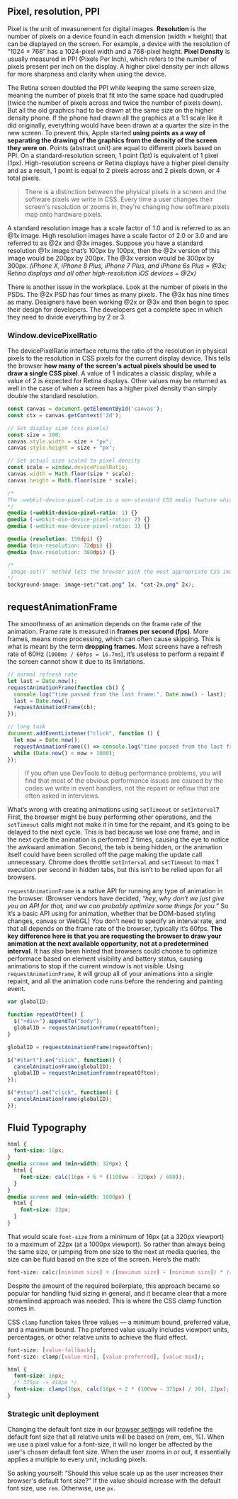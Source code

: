 ## Pixel, resolution, PPI
Pixel is the unit of measurement for digital images. **Resolution** is the number of pixels on a device found in each dimension (width × height) that can be displayed on the screen. For example, a device with the resolution of “1024 × 768” has a 1024-pixel width and a 768-pixel height. **Pixel Density** is usually measured in PPI (Pixels Per Inch), which refers to the number of pixels present per inch on the display. A higher pixel density per inch allows for more sharpness and clarity when using the device.

The Retina screen doubled the PPI while keeping the same screen size, meaning the number of pixels that fit into the same space had quadrupled (twice the number of pixels across and twice the number of pixels down). But all the old graphics had to be drawn at the same size on the higher density phone. If the phone had drawn all the graphics at a 1:1 scale like it did originally, everything would have been drawn at a quarter the size in the new screen. To prevent this, Apple started **using points as a way of separating the drawing of the graphics from the density of the screen they were on**. Points (abstract unit) are equal to different pixels based on PPI. On a standard-resolution screen, 1 point (1pt) is equivalent of 1 pixel (1px). High-resolution screens or Retina displays have a higher pixel density and as a result, 1 point is equal to 2 pixels across and 2 pixels down, or 4 total pixels.

> There is a distinction between the physical pixels in a screen and the software pixels we write in CSS. Every time a user changes their screen's resolution or zooms in, they're changing how software pixels map onto hardware pixels.

A standard resolution image has a scale factor of 1.0 and is referred to as an @1x image. High resolution images have a scale factor of 2.0 or 3.0 and are referred to as @2x and @3x images. Suppose you have a standard resolution @1x image that’s 100px by 100px, then the @2x version of this image would be 200px by 200px. The @3x version would be 300px by 300px. *(iPhone X, iPhone 8 Plus, iPhone 7 Plus, and iPhone 6s Plus = @3x; Retina displays and all other high-resolution iOS devices = @2x)*

There is another issue in the workplace. Look at the number of pixels in the PSDs. The @2x PSD has four times as many pixels. The @3x has nine times as many. Designers have been working @2x or @3x and then begin to spec their design for developers. The developers get a complete spec in which they need to divide everything by 2 or 3.

### Window.devicePixelRatio
The devicePixelRatio interface returns the ratio of the resolution in physical pixels to the resolution in CSS pixels for the current display device. This tells the browser **how many of the screen's actual pixels should be used to draw a single CSS pixel**. A value of 1 indicates a classic display, while a value of 2 is expected for Retina displays. Other values may be returned as well in the case of when a screen has a higher pixel density than simply double the standard resolution.

```javascript
const canvas = document.getElementById('canvas');
const ctx = canvas.getContext('2d');

// Set display size (css pixels)
const size = 200;
canvas.style.width = size + "px";
canvas.style.height = size + "px";

// Set actual size scaled to pixel density
const scale = window.devicePixelRatio;
canvas.width = Math.floor(size * scale);
canvas.height = Math.floor(size * scale);
```

```css
/*
The -webkit-device-pixel-ratio is a non-standard CSS media feature which is an alternative to the standard resolution media feature.
*/
@media (-webkit-device-pixel-ratio: 1) {}
@media (-webkit-min-device-pixel-ratio: 2) {}
@media (-webkit-max-device-pixel-ratio: 3) {}

@media (resolution: 150dpi) {}
@media (min-resolution: 72dpi) {}
@media (max-resolution: 300dpi) {}

/* 
`image-set()` method lets the browser pick the most appropriate CSS image from a given set, primarily based on pixel density of the screen and image type.
*/
background-image: image-set("cat.png" 1x, "cat-2x.png" 2x);
```

## requestAnimationFrame
The smoothness of an animation depends on the frame rate of the animation. Frame rate is measured in **frames per second (fps)**. More frames, means more processing, which can often cause skipping. This is what is meant by the term **dropping frames**. Most screens have a refresh rate of 60Hz (`1000ms / 60fps = 16.7ms`), it’s useless to perform a repaint if the screen cannot show it due to its limitations.

```js
// normal refresh rate
let last = Date.now();
requestAnimationFrame(function cb() {
  console.log("time passed from the last frame:", Date.now() - last);
  last = Date.now();
  requestAnimationFrame(cb);
});

// long task
document.addEventListener("click", function () {
  let now = Date.now();
  requestAnimationFrame(() => console.log("time passed from the last frame:" + (Date.now() - now)));
  while (Date.now() < now + 1000);
});
```

> If you often use DevTools to debug performance problems, you will find that most of the obvious performance issues are caused by the codes we write in event handlers, not the repaint or reflow that are often asked in interviews.

What’s wrong with creating animations using `setTimeout` or `setInterval`? First, the browser might be busy performing other operations, and the `setTimeout` calls might not make it in time for the repaint, and it’s going to be delayed to the next cycle. This is bad because we lose one frame, and in the next cycle the animation is performed 2 times, causing the eye to notice the awkward animation. Second, the tab is being hidden, or the animation itself could have been scrolled off the page making the update call unnecessary. Chrome does throttle `setInterval` and `setTimeout` to max 1 execution per second in hidden tabs, but this isn’t to be relied upon for all browsers.

`requestAnimationFrame` is a native API for running any type of animation in the browser. (Browser vendors have decided, *“hey, why don’t we just give you an API for that, and we can probably optimize some things for you.”* So it’s a basic API using for animation, whether that be DOM-based styling changes, canvas or WebGL) You don’t need to specify an interval rate, and that all depends on the frame rate of the browser, typically it’s 60fps. **The key difference here is that you are requesting the browser to draw your animation at the next available opportunity, not at a predetermined interval**. It has also been hinted that browsers could choose to optimize performace based on element visibility and battery status, causing animations to stop if the current window is not visible. Using `requestAnimationFrame`, it will group all of your animations into a single repaint, and all the animation code runs before the rendering and painting event.

```javascript
var globalID;

function repeatOften() {
  $("<div>").appendTo("body");
  globalID = requestAnimationFrame(repeatOften);
}

globalID = requestAnimationFrame(repeatOften);

$("#start").on("click", function() {
  cancelAnimationFrame(globalID);
  globalID = requestAnimationFrame(repeatOften);
});

$("#stop").on("click", function() {
  cancelAnimationFrame(globalID);
});
```

## Fluid Typography

```css
html {
  font-size: 16px;
}
@media screen and (min-width: 320px) {
  html {
    font-size: calc(16px + 6 * ((100vw - 320px) / 680));
  }
}
@media screen and (min-width: 1000px) {
  html {
    font-size: 22px;
  }
}
```

That would scale `font-size` from a minimum of 16px (at a 320px viewport) to a maximum of 22px (at a 1000px viewport). So rather than always being the same size, or jumping from one size to the next at media queries, the size can be fluid based on the size of the screen. Here’s the math:

```css
font-size: calc([minimum size] + ([maximum size] - [minimum size]) * ((100vw - [minimum viewport width]) / ([maximum viewport width] - [minimum viewport width])));
```

Despite the amount of the required boilerplate, this approach became so popular for handling fluid sizing in general, and it became clear that a more streamlined approach was needed. This is where the CSS clamp function comes in.

CSS `clamp` function takes three values — a minimum bound, preferred value, and a maximum bound. The preferred value usually includes viewport units, percentages, or other relative units to achieve the fluid effect.

```css
font-size: [value-fallback];
font-size: clamp([value-min], [value-preferred], [value-max]);

html {
  font-size: 16px;
  /* 375px -> 414px */
  font-size: clamp(16px, calc(16px + 2 * (100vw - 375px) / 39), 22px);
}
```

### Strategic unit deployment
Changing the default font size in our [browser settings](https://support.google.com/chrome/answer/96810) will redefine the default font size that all relative units will be based on (rem, em, %). When we use a pixel value for a font-size, it will no longer be affected by the user's chosen default font size. When the user zooms in or out, it essentially applies a multiple to every unit, including pixels. 

So asking yourself: “Should this value scale up as the user increases their browser's default font size?” If the value should increase with the default font size, use `rem`. Otherwise, use `px`.
